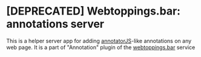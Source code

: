 # [DEPRECATED] Webtoppings.bar: annotations server

This is a helper server app for adding [annotatorJS](annotatorjs.org)-like annotations on any web page.
It is a part of "Annotation" plugin of the [webtoppings.bar](https://webtoppings.bar) service

